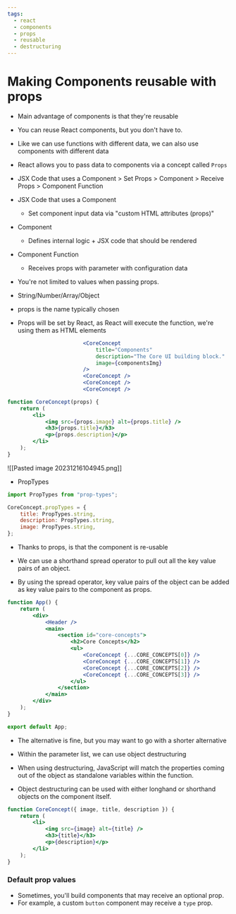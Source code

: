 ```yaml
---
tags:
  - react
  - components
  - props
  - reusable
  - destructuring
---
```

# Making Components reusable with props

* Main advantage of components is that they're reusable
* You can reuse React components, but you don't have to.

* Like we can use functions with different data, we can also use components with different data


* React allows you to pass data to components via a concept called `Props`

* JSX Code that uses a Component > Set Props > Component > Receive Props > Component Function

* JSX Code that uses a Component
	* Set component input data via "custom HTML attributes (props)"
* Component
	* Defines internal logic + JSX code that should be rendered
* Component Function
	* Receives props with parameter with configuration data


* You're not limited to values when passing props.
* String/Number/Array/Object
* props is the name typically chosen
* Props will be set by React, as React will execute the function, we're using them as HTML elements


```jsx
						<CoreConcept
							title="Components"
							description="The Core UI building block."
							image={componentsImg}
						/>
						<CoreConcept />
						<CoreConcept />
						<CoreConcept />
```

```jsx
function CoreConcept(props) {
	return (
		<li>
			<img src={props.image} alt={props.title} />
			<h3>{props.title}</h3>
			<p>{props.description}</p>
		</li>
	);
}
```

![[Pasted image 20231216104945.png]]

* PropTypes

```jsx
import PropTypes from "prop-types";

CoreConcept.propTypes = {
	title: PropTypes.string,
	description: PropTypes.string,
	image: PropTypes.string,
};


```

* Thanks to props, is that the component is re-usable

* We can use a shorthand spread operator to pull out all the key value pairs of an object.
* By using the spread operator, key value pairs of the object can be added as key value pairs to the component as props.

```jsx
function App() {
	return (
		<div>
			<Header />
			<main>
				<section id="core-concepts">
					<h2>Core Concepts</h2>
					<ul>
						<CoreConcept {...CORE_CONCEPTS[0]} />
						<CoreConcept {...CORE_CONCEPTS[1]} />
						<CoreConcept {...CORE_CONCEPTS[2]} />
						<CoreConcept {...CORE_CONCEPTS[3]} />
					</ul>
				</section>
			</main>
		</div>
	);
}

export default App;
```

* The alternative is fine, but you may want to go with a shorter alternative

* Within the parameter list, we can use object destructuring 
* When using destructuring, JavaScript will match the properties coming out of the object as standalone variables within the function.
* Object destructuring can be used with either longhand or shorthand objects on the component itself.

```jsx
function CoreConcept({ image, title, description }) {
	return (
		<li>
			<img src={image} alt={title} />
			<h3>{title}</h3>
			<p>{description}</p>
		</li>
	);
}
```

### Default prop values
* Sometimes, you'll build components that may receive an optional prop.
* For example, a custom `button` component may receive a `type` prop.